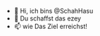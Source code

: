 - 👋 Hi, ich bins @SchahHasu
- 💞️ Du schaffst das ezey 
- 📫 wie Das Ziel erreichst! 

<!---
Hyxper1401/Hyxper1401 is a ✨ special ✨ repository because its `README.md` (this file) appears on your GitHub profile.
You can click the Preview link to take a look at your changes.
--->
